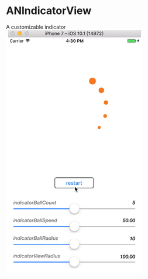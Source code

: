 # ANIndicatorView
A customizable indicator
![](https://github.com/J-JasonZz/ANIndicatorView/blob/master/Demo.gif)
